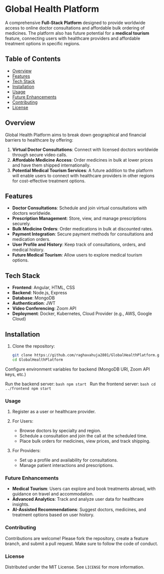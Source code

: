 # Global Health Platform

A comprehensive **Full-Stack Platform** designed to provide worldwide access to online doctor consultations and affordable bulk ordering of medicines. The platform also has future potential for a **medical tourism** feature, connecting users with healthcare providers and affordable treatment options in specific regions.

## Table of Contents
- [Overview](#overview)
- [Features](#features)
- [Tech Stack](#tech-stack)
- [Installation](#installation)
- [Usage](#usage)
- [Future Enhancements](#future-enhancements)
- [Contributing](#contributing)
- [License](#license)
  
## Overview

Global Health Platform aims to break down geographical and financial barriers to healthcare by offering:
1. **Virtual Doctor Consultations**: Connect with licensed doctors worldwide through secure video calls.
2. **Affordable Medicine Access**: Order medicines in bulk at lower prices and have them shipped internationally.
3. **Potential Medical Tourism Services**: A future addition to the platform will enable users to connect with healthcare providers in other regions for cost-effective treatment options.

## Features

- **Doctor Consultations**: Schedule and join virtual consultations with doctors worldwide.
- **Prescription Management**: Store, view, and manage prescriptions securely.
- **Bulk Medicine Orders**: Order medications in bulk at discounted rates.
- **Payment Integration**: Secure payment methods for consultations and medication orders.
- **User Profile and History**: Keep track of consultations, orders, and medical history.
- **Future Medical Tourism**: Allow users to explore medical tourism options.

## Tech Stack

- **Frontend**: Angular, HTML, CSS
- **Backend**: Node.js, Express
- **Database**: MongoDB
- **Authentication**: JWT
- **Video Conferencing**: Zoom API
- **Deployment**: Docker, Kubernetes, Cloud Provider (e.g., AWS, Google Cloud)

## Installation

1. Clone the repository:
   ```bash
   git clone https://github.com/raghavahuja2801/GlobalHealthPlatform.git
   cd GlobalHealthPlatform
   ```

Configure environment variables for backend (MongoDB URI, Zoom API keys, etc.)

Run the backend server:
    ```bash
    npm start
    ```
Run the frontend server:
    ```bash
    cd ../frontend
    npm start
    ```




### Usage

1. Register as a user or healthcare provider.

2. For Users:
   - Browse doctors by specialty and region.
   - Schedule a consultation and join the call at the scheduled time.
   - Place bulk orders for medicines, view prices, and track shipping.

3. For Providers:
   - Set up a profile and availability for consultations.
   - Manage patient interactions and prescriptions.

### Future Enhancements

- **Medical Tourism**: Users can explore and book treatments abroad, with guidance on travel and accommodation.
- **Advanced Analytics**: Track and analyze user data for healthcare insights.
- **AI-Assisted Recommendations**: Suggest doctors, medicines, and treatment options based on user history.

### Contributing

Contributions are welcome! Please fork the repository, create a feature branch, and submit a pull request. Make sure to follow the code of conduct.

### License

Distributed under the MIT License. See `LICENSE` for more information.
